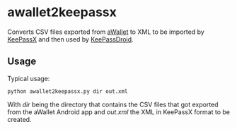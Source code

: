 awallet2keepassx
================

Converts CSV files exported from [aWallet](https://play.google.com/store/apps/details?id=org.awallet.free) to XML to be imported by [KeePassX](https://www.keepassx.org/) and then used by [KeePassDroid](https://play.google.com/store/apps/details?id=com.android.keepass).

Usage
-----

Typical usage:

```
python awallet2keepassx.py dir out.xml
```

With *dir* being the directory that contains the CSV files that got exported from the aWallet Android app and *out.xml* the XML in KeePassX format to be created.
